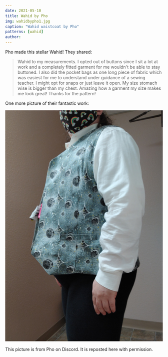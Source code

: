 ```yaml
---
date: 2021-05-10
title: Wahid by Pho
img: wahidbypho1.jpg
caption: "Wahid waistcoat by Pho"
patterns: [wahid]
author:
---
```


Pho made this stellar Wahid! They shared:

> Wahid to my measurements. I opted out of buttons since I sit a lot at work and a completely fitted garment for me wouldn't be able to stay buttoned. I also did the pocket bags as one long piece of fabric which was easiest for me to understand under guidance of a sewing teacher.  I might opt for snaps or just leave it open. My size stomach wise is bigger than my chest. Amazing how a garment my size makes me look great! Thanks for the pattern!

One more picture of their fantastic work:

![Side view](wahidbypho2.jpg)

<Note>

This picture is from Pho on Discord. It is reposted here with permission.

</Note>
